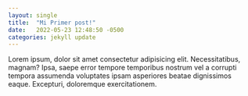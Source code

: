 ```yaml
---
layout: single
title:  "Mi Primer post!"
date:   2022-05-23 12:48:50 -0500
categories: jekyll update
---
```


Lorem ipsum, dolor sit amet consectetur adipisicing elit. Necessitatibus, magnam? Ipsa, saepe error tempore temporibus nostrum vel a corrupti tempora assumenda voluptates ipsam asperiores beatae dignissimos eaque. Excepturi, doloremque exercitationem.